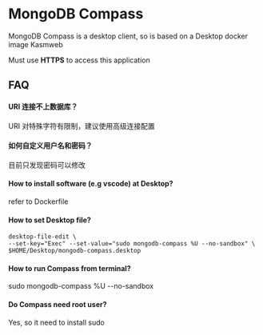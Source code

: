 # MongoDB Compass

MongoDB Compass is a desktop client, so is based on a Desktop docker image Kasmweb  

Must use **HTTPS** to access this application  

## FAQ

#### URI 连接不上数据库？

URI 对特殊字符有限制，建议使用高级连接配置

#### 如何自定义用户名和密码？

目前只发现密码可以修改

#### How to install software (e.g vscode) at Desktop?

refer to Dockerfile

#### How to set Desktop file?

```
desktop-file-edit \
--set-key="Exec" --set-value="sudo mongodb-compass %U --no-sandbox" \
$HOME/Desktop/mongodb-compass.desktop

```

#### How to run Compass from terminal?

sudo mongodb-compass %U --no-sandbox

#### Do Compass need root user?

Yes, so it need to install sudo
